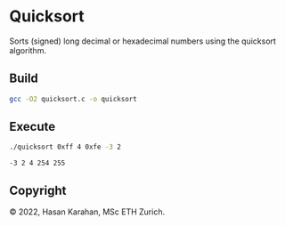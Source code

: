 # Quicksort

Sorts (signed) long decimal or hexadecimal numbers using the quicksort algorithm.

## Build

```sh
gcc -O2 quicksort.c -o quicksort
```

## Execute

```sh
./quicksort 0xff 4 0xfe -3 2
```
```
-3 2 4 254 255
```

## Copyright

© 2022, Hasan Karahan, MSc ETH Zurich.
